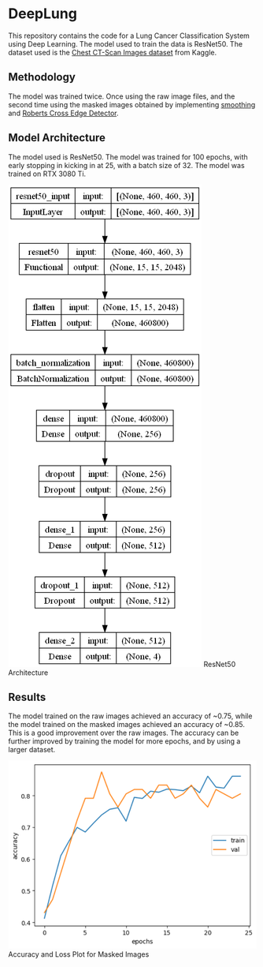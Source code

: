 # DeepLung

This repository contains the code for a Lung Cancer Classification System using Deep Learning. The model used to train the data is ResNet50. The dataset used is the [Chest CT-Scan Images dataset](https://www.kaggle.com/datasets/mohamedhanyyy/chest-ctscan-images) from Kaggle.

## Methodology

The model was trained twice. Once using the raw image files, and the second time using the masked images obtained by implementing [smoothing](https://docs.opencv.org/4.x/d4/d13/tutorial_py_filtering.html) and [Roberts Cross Edge Detector](https://homepages.inf.ed.ac.uk/rbf/HIPR2/roberts.htm).

## Model Architecture

The model used is ResNet50. The model was trained for 100 epochs, with early stopping in kicking in at 25, with a batch size of 32. The model was trained on RTX 3080 Ti.

![resnet50](Images/resnet50.png)
ResNet50 Architecture

## Results

The model trained on the raw images achieved an accuracy of ~0.75, while the model trained on the masked images achieved an accuracy of ~0.85. This is a good improvement over the raw images. The accuracy can be further improved by training the model for more epochs, and by using a larger dataset.

![plot](Images/raw_plot.png)
Accuracy and Loss Plot for Masked Images
